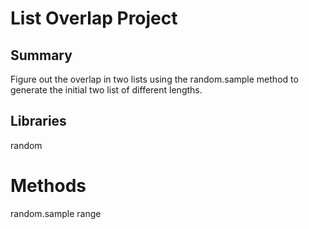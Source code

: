# List Overlap Project

## Summary
Figure out the overlap in two lists using the random.sample method to generate the initial two list of different lengths.

## Libraries

random

# Methods

random.sample
range
